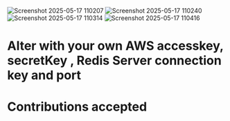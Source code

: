 ![Screenshot 2025-05-17 110207](https://github.com/user-attachments/assets/9f28c852-e02c-4426-b40e-d6217b6eda64)
![Screenshot 2025-05-17 110240](https://github.com/user-attachments/assets/a59cf289-95ed-4643-842c-294f9cfed4b3)
![Screenshot 2025-05-17 110314](https://github.com/user-attachments/assets/01e05b87-832e-4962-a910-84fe25ec4aaf)
![Screenshot 2025-05-17 110416](https://github.com/user-attachments/assets/9729951e-d805-4e1a-8b02-6b1e5198f400)


# Alter with your own AWS accesskey, secretKey , Redis Server connection key and port 

# Contributions accepted
